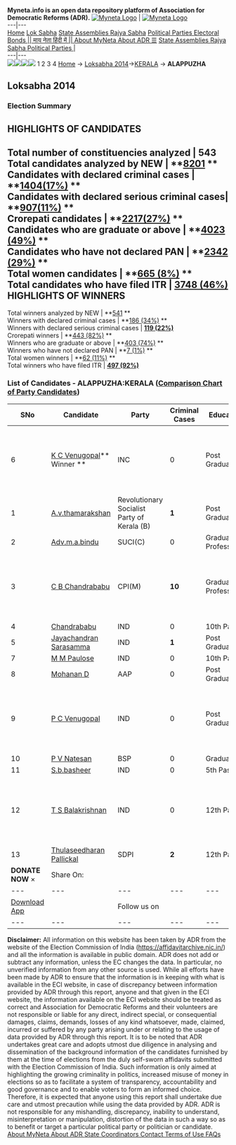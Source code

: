 **Myneta.info is an open data repository platform of Association for Democratic Reforms (ADR).**
[![Myneta Logo](https://www.myneta.info/lib/img/myneta-logo.png)](https://www.myneta.info/) | [![Myneta Logo](https://www.myneta.info/lib/img/adr-logo.png)](https://adrindia.org)  
---|---  
[Home](https://www.myneta.info/) [Lok Sabha](https://www.myneta.info/#ls "Lok Sabha") [ State Assemblies ](https://www.myneta.info/#sa "State Assemblies") [Rajya Sabha](https://www.myneta.info/#rs "Rajya Sabha") [Political Parties ](https://www.myneta.info/party "Political Parties") [ Electoral Bonds ](https://www.myneta.info/electoral_bonds "Electoral Bonds") [ || माय नेता हिंदी में || ](https://translate.google.co.in/translate?prev=hp&hl=en&js=y&u=www.myneta.info&sl=en&tl=hi&history_state0=) [ About MyNeta ](https://adrindia.org/content/about-myneta) [ About ADR ](https://adrindia.org/about-adr/who-we-are) [☰](javascript:void\(0\))
[ State Assemblies ](https://www.myneta.info/#sa "State Assemblies") [ Rajya Sabha ](https://www.myneta.info/#rs "Rajya Sabha") [ Political Parties ](https://www.myneta.info/party "Political Parties")
|   
---|---  
![](https://www.myneta.info/lib/img/banner/banner-1.png)![](https://www.myneta.info/lib/img/banner/banner-2.png)![](https://www.myneta.info/lib/img/banner/banner-3.png)![](https://www.myneta.info/lib/img/banner/banner-4.png)
1  2  3  4 
[Home](https://www.myneta.info/) → [Loksabha 2014](https://www.myneta.info/ls2014/)→[KERALA](https://www.myneta.info/ls2014/index.php?action=show_constituencies&state_id=11) → **ALAPPUZHA**
### 
## Loksabha 2014
###  Election Summary 
HIGHLIGHTS OF CANDIDATES  
---  
Total number of constituencies analyzed |  543   
Total candidates analyzed by NEW | **[8201](https://www.myneta.info/ls2014/index.php?action=summary&subAction=candidates_analyzed&sort=candidate#summary) **  
Candidates with declared criminal cases | **[1404(17%)](https://www.myneta.info/ls2014/index.php?action=summary&subAction=crime&sort=candidate#summary) **  
Candidates with declared serious criminal cases| **[907(11%)](https://www.myneta.info/ls2014/index.php?action=summary&subAction=serious_crime&sort=candidate#summary) **  
Crorepati candidates | **[2217(27%)](https://www.myneta.info/ls2014/index.php?action=summary&subAction=crorepati&sort=candidate#summary) **  
Candidates who are graduate or above | **[4023 (49%)](https://www.myneta.info/ls2014/index.php?action=summary&subAction=education&sort=candidate#summary) **  
Candidates who have not declared PAN | **[2342 (29%)](https://www.myneta.info/ls2014/index.php?action=summary&subAction=without_pan&sort=candidate#summary) **  
Total women candidates | **[665 (8%)](https://www.myneta.info/ls2014/index.php?action=summary&subAction=women_candidate&sort=candidate#summary) **  
Total candidates who have filed ITR | [**3748 (46%)**](https://www.myneta.info/ls2014/index.php?action=summary&subAction=filed_itr&sort=candidate#summary)  
HIGHLIGHTS OF WINNERS  
---  
Total winners analyzed by NEW | **[541](https://www.myneta.info/ls2014/index.php?action=summary&subAction=winner_analyzed&sort=candidate#summary) **  
Winners with declared criminal cases | **[186 (34%)](https://www.myneta.info/ls2014/index.php?action=summary&subAction=winner_crime&sort=candidate#summary) **  
Winners with declared serious criminal cases | **[119 (22%)](https://www.myneta.info/ls2014/index.php?action=summary&subAction=winner_serious_crime&sort=candidate#summary)**  
Crorepati winners | **[443 (82%)](https://www.myneta.info/ls2014/index.php?action=summary&subAction=winner_crorepati&sort=candidate#summary) **  
Winners who are graduate or above | **[403 (74%)](https://www.myneta.info/ls2014/index.php?action=summary&subAction=winner_education&sort=candidate#summary) **  
Winners who have not declared PAN | **[7 (1%)](https://www.myneta.info/ls2014/index.php?action=summary&subAction=winner_without_pan&sort=candidate#summary) **  
Total women winners | **[62 (11%)](https://www.myneta.info/ls2014/index.php?action=summary&subAction=winner_women&sort=candidate#summary) **  
Total winners who have filed ITR | [**497 (92%)**](https://www.myneta.info/ls2014/index.php?action=summary&subAction=winner_filed_itr&sort=candidate#summary)  
### List of Candidates - ALAPPUZHA:KERALA ([Comparison Chart of Party Candidates](https://www.myneta.info/ls2014/comparisonchart.php?constituency_id=56))
SNo | Candidate| Party| Criminal Cases| Education| Age| Total Assets| Liabilities  
---|---|---|---|---|---|---|---  
6  | [K C Venugopal](https://www.myneta.info/ls2014/candidate.php?candidate_id=327)** Winner ** | INC | 0 | Post Graduate| 51 | ![](https://myneta.info/image_v2.php?myneta_folder=ls2014&candidate_id=327&col=ta) | ![](https://myneta.info/image_v2.php?myneta_folder=ls2014&candidate_id=327&col=lia)  
1  | [A.v.thamarakshan](https://www.myneta.info/ls2014/candidate.php?candidate_id=1951) | Revolutionary Socialist Party of Kerala (B) | **1** | Post Graduate| 67 | Rs 1,06,41,399 ~ 1 Crore+ | Rs 0 ~   
2  | [Adv.m.a.bindu](https://www.myneta.info/ls2014/candidate.php?candidate_id=323) | SUCI(C) | 0 | Graduate Professional| 43 | Rs 35,43,000 ~ 35 Lacs+ | Rs 0 ~   
3  | [C B Chandrababu](https://www.myneta.info/ls2014/candidate.php?candidate_id=328) | CPI(M) | **10** | Graduate Professional| 53 | ![](https://myneta.info/image_v2.php?myneta_folder=ls2014&candidate_id=328&col=ta) | ![](https://myneta.info/image_v2.php?myneta_folder=ls2014&candidate_id=328&col=lia)  
4  | [Chandrababu](https://www.myneta.info/ls2014/candidate.php?candidate_id=1957) | IND | 0 | 10th Pass| 48 | Nil | Rs 0 ~   
5  | [Jayachandran Sarasamma](https://www.myneta.info/ls2014/candidate.php?candidate_id=324) | IND | **1** | Post Graduate| 40 | Rs 15,87,262 ~ 15 Lacs+ | Rs 6,00,000 ~ 6 Lacs+  
7  | [M M Paulose](https://www.myneta.info/ls2014/candidate.php?candidate_id=330) | IND | 0 | 10th Pass| 78 | Rs 73,22,508 ~ 73 Lacs+ | Rs 0 ~   
8  | [Mohanan D](https://www.myneta.info/ls2014/candidate.php?candidate_id=1958) | AAP | 0 | Post Graduate| 59 | Rs 2,11,14,000 ~ 2 Crore+ | Rs 6,00,000 ~ 6 Lacs+  
9  | [P C Venugopal](https://www.myneta.info/ls2014/candidate.php?candidate_id=1955) | IND | 0 | Post Graduate| 58 | ![](https://myneta.info/image_v2.php?myneta_folder=ls2014&candidate_id=1955&col=ta) | ![](https://myneta.info/image_v2.php?myneta_folder=ls2014&candidate_id=1955&col=lia)  
10  | [P V Natesan](https://www.myneta.info/ls2014/candidate.php?candidate_id=325) | BSP | 0 | Graduate| 57 | Rs 32,19,698 ~ 32 Lacs+ | Rs 0 ~   
11  | [S.b.basheer](https://www.myneta.info/ls2014/candidate.php?candidate_id=1952) | IND | 0 | 5th Pass| 65 | Rs 50,000 ~ 50 Thou+ | Rs 0 ~   
12  | [T S Balakrishnan](https://www.myneta.info/ls2014/candidate.php?candidate_id=1953) | IND | 0 | 12th Pass| 54 | ![](https://myneta.info/image_v2.php?myneta_folder=ls2014&candidate_id=1953&col=ta) | ![](https://myneta.info/image_v2.php?myneta_folder=ls2014&candidate_id=1953&col=lia)  
13  | [Thulaseedharan Pallickal](https://www.myneta.info/ls2014/candidate.php?candidate_id=1954) | SDPI | **2** | 12th Pass| 45 | Rs 1,18,200 ~ 1 Lacs+ | Rs 0 ~   
|  **DONATE NOW** × |  Share On:  | [](https://api.whatsapp.com/send?text=https%3A%2F%2Fmyneta.info%2Fpunjab2022%2Findex.php%3Faction%3Dshow_constituencies%26state_id%3D19) | [](https://www.facebook.com/sharer/sharer.php?u=https%3A%2F%2Fmyneta.info%2Fpunjab2022%2Findex.php%3Faction%3Dshow_constituencies%26state_id%3D19) | [](https://twitter.com/share?url=https%3A%2F%2Fmyneta.info%2Fpunjab2022%2Findex.php%3Faction%3Dshow_constituencies%26state_id%3D19)  
---|---|---|---|---  
| [ Download App ](https://play.google.com/store/apps/details?id=com.webrosoft.myneta1&pcampaignid=pcampaignidMKT-Other-global-all-co-prtnr-py-PartBadge-Mar2515-1) | [](https://play.google.com/store/apps/details?id=com.webrosoft.myneta1&pcampaignid=pcampaignidMKT-Other-global-all-co-prtnr-py-PartBadge-Mar2515-1) |  Follow us on  | [](https://www.facebook.com/adrindia.org/) | [](https://twitter.com/adrspeaks) | [](https://groups.google.com/g/national-election-watch?hl=en&pli=1) | [](https://www.instagram.com/adrspeaks/) | [](https://www.youtube.com/user/adrspeaks) | [](https://sharechat.com/profile/adrspeaks)  
---|---|---|---|---|---|---|---|---  
**Disclaimer:** All information on this website has been taken by ADR from the website of the Election Commission of India (https://affidavitarchive.nic.in/) and all the information is available in public domain. ADR does not add or subtract any information, unless the EC changes the data. In particular, no unverified information from any other source is used. While all efforts have been made by ADR to ensure that the information is in keeping with what is available in the ECI website, in case of discrepancy between information provided by ADR through this report, anyone and that given in the ECI website, the information available on the ECI website should be treated as correct and Association for Democratic Reforms and their volunteers are not responsible or liable for any direct, indirect special, or consequential damages, claims, demands, losses of any kind whatsoever, made, claimed, incurred or suffered by any party arising under or relating to the usage of data provided by ADR through this report. It is to be noted that ADR undertakes great care and adopts utmost due diligence in analysing and dissemination of the background information of the candidates furnished by them at the time of elections from the duly self-sworn affidavits submitted with the Election Commission of India. Such information is only aimed at highlighting the growing criminality in politics, increased misuse of money in elections so as to facilitate a system of transparency, accountability and good governance and to enable voters to form an informed choice. Therefore, it is expected that anyone using this report shall undertake due care and utmost precaution while using the data provided by ADR. ADR is not responsible for any mishandling, discrepancy, inability to understand, misinterpretation or manipulation, distortion of the data in such a way so as to benefit or target a particular political party or politician or candidate. 
[ About MyNeta ](https://adrindia.org/content/about-myneta) [ About ADR ](https://adrindia.org/about-adr/who-we-are) [ State Coordinators ](https://adrindia.org/about-adr/state-coordinators) [ Contact ](https://adrindia.org/contact-us) [ Terms of Use ](https://adrindia.org/content/adr-terms-use) [ FAQs ](https://adrindia.org/content/faqs)
